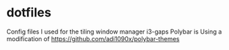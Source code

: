 # dotfiles
Config files I used for the tiling window manager i3-gaps
Polybar is Using a modification of https://github.com/adi1090x/polybar-themes

